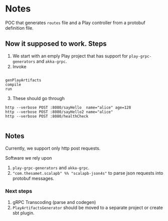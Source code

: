 # Notes

POC that generates `routes` file and a Play controller from a protobuf definition file.


## Now it supposed to work. Steps

1. We start with an emply Play project that has support for `play-grpc-generators` and `akka-grpc`.
2. Invoke
```

genPlayArtifacts
compile
run 

```

3. These should go through 
 
```
http --verbose POST :8080/sayHello  name="alice" age=128
http --verbose POST :8080/sayHello2 name="alice"
http --verbose POST :8080/healthCheck
  
```  
    

## Notes 

Currently, we support only http post requests.


Software we rely upon 

1. `play-grpc-generators` and `akka-grpc`.
2. `"com.thesamet.scalapb" %% "scalapb-json4s"` to parse json requests into protobuf messages.

                          
### Next steps

1.  gRPC Transcoding (parse and codegen)
2. `PlayArtifactsGenerator` should be moved to a separate project or create sbt plugin.